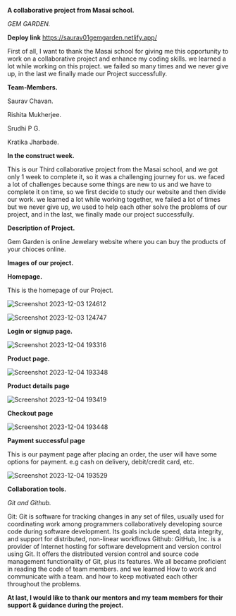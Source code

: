**A collaborative project from Masai school.**

*GEM GARDEN.*

**Deploy link** 
https://saurav01gemgarden.netlify.app/

First of all, I want to thank the Masai school for giving me this opportunity to work on a collaborative project and enhance my coding skills.
we learned a lot while working on this project. we failed so many times and we never give up, in the last we finally made our Project successfully.

**Team-Members.**

Saurav Chavan. 

Rishita Mukherjee.

Srudhi P G.

Kratika Jharbade.

**In the construct week.**

This is our Third collaborative project from the Masai school, and we got only 1 week to complete it, 
so it was a challenging journey for us. we faced a lot of challenges because some things are new to us and 
we have to complete it on time, so we first decide to study our website and then divide our work. we learned a lot while working together, 
we failed a lot of times but we never give up, we used to help each other solve the problems of our project, and in the last, we finally made our project successfully.

**Description of Project.**

Gem Garden is online Jewelary website where you can buy the products of your chioces online.

**Images of our project.**

**Homepage.**

This is the homepage of our Project. 

![Screenshot 2023-12-03 124612](https://github.com/Saurav9284/Unite-6-Project-Gem-Garden/assets/135011685/d6f9ca83-f4c3-4424-935d-2ddf4e3a6e77)

![Screenshot 2023-12-03 124747](https://github.com/Saurav9284/Unite-6-Project-Gem-Garden/assets/135011685/f3b6512a-a40c-47be-bf41-8bae970e5816)

**Login or signup page.**

![Screenshot 2023-12-04 193316](https://github.com/Saurav9284/Unite-6-Project-Gem-Garden/assets/135011685/15498a8a-70db-4ed0-9e31-519d47552bab)


**Product page.**

![Screenshot 2023-12-04 193348](https://github.com/Saurav9284/Unite-6-Project-Gem-Garden/assets/135011685/d48cdb5f-0df4-449e-bd2a-8400308fe8fb)

**Product details page**

![Screenshot 2023-12-04 193419](https://github.com/Saurav9284/Unite-6-Project-Gem-Garden/assets/135011685/07a5409b-d57f-46a8-bc32-5e36f9f5a526)


**Checkout page**

![Screenshot 2023-12-04 193448](https://github.com/Saurav9284/Unite-6-Project-Gem-Garden/assets/135011685/b7fd72dc-6ff2-4249-8f12-39d934a770fa)

**Payment successful page**

This is our payment page after placing an order, the user will have some options for payment. e.g cash on delivery, debit/credit card, etc.

![Screenshot 2023-12-04 193529](https://github.com/Saurav9284/Unite-6-Project-Gem-Garden/assets/135011685/f94bf460-2b50-47a3-b644-522d78335c2d)

**Collaboration tools.**

*Git and Github.*

Git: Git is software for tracking changes in any set of files, usually used for coordinating work among programmers collaboratively developing source code during software development. Its goals include speed, data integrity, and support for distributed, non-linear workflows
Github: GitHub, Inc. is a provider of Internet hosting for software development and version control using Git. It offers the distributed version control and source code management functionality of Git, plus its features.
We all became proficient in reading the code of team members. and we learned How to work and communicate with a team. and how to keep motivated each other throughout the problems.


**At last, I would like to thank our mentors and my team members for their support & guidance during the project.**
